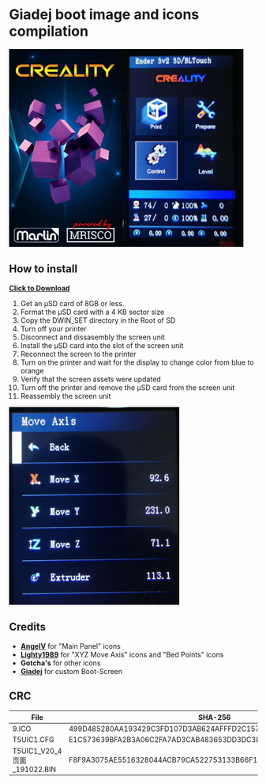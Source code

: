 # Giadej boot image and icons compilation

<img align="left" src="Boot_by_Giadej.jpg" height="400" />
<img  src="preview1.jpg"  height="400" />
  
## How to install
  
[**Click to Download**](https://downgit.github.io/#/home?url=https://github.com/mriscoc/Marlin_Ender3v2/tree/Ender3v2-Released/display%20assets/Giadej%20compilation/DWIN_SET)  
  
1. Get an µSD card of 8GB or less.
1. Format the µSD card with a 4 KB sector size
1. Copy the DWIN_SET directory in the Root of SD
1. Turn off your printer
1. Disconnect and dissasembly the screen unit
1. Install the µSD card into the slot of the screen unit
1. Reconnect the screen to the printer
1. Turn on the printer and wait for the display to change color from blue to
  orange
1. Verify that the screen assets were updated
1. Turn off the printer and remove the µSD card from the screen unit
1. Reassembly the screen unit

<img src="preview2.jpg"  height="400" />

## Credits

- [**AngelV**](https://github.com/AngleV) for "Main Panel" icons  
- [**Lighty1989**](https://github.com/Lighty1989) for "XYZ Move Axis" icons and "Bed Points" icons  
- **Gotcha's** for other icons  
- [**Giadej**](https://github.com/Giadej) for custom Boot-Screen  

## CRC  

|File                        | SHA-256
|----------------------------|-----------------------
|9.ICO                       | 499D485280AA193429C3FD107D3AB624AFFFD2C157B5570A2752BBD62EA0D37D
|T5UIC1.CFG                  | E1C573639BFA2B3A06C2FA7AD3CAB483653DD3DC383217FF653FAB3145458095
|T5UIC1_V20_4页面_191022.BIN | F8F9A3075AE5516328044ACB79CA522753133B66F1ECBD108E7B5DB2F3FF2FE5



